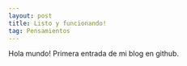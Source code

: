 ```yaml
---
layout: post
title: Listo y funcionando!
tag: Pensamientos
---
```


Hola mundo!
Primera entrada de mi blog en github.
